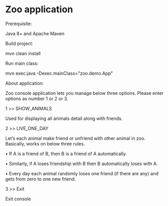 # Zoo application

Prerequisite:

Java 8+ and Apache Maven

Build project: 

mvn clean install

Run main class: 

mvn exec:java -Dexec.mainClass="zoo.demo.App"


About application:

Zoo console application lets you manage below three options. Please enter options as number 1 or 2 or 3. 

1 >> SHOW_ANIMALS

Used for displaying all animals detail along with friends.

2 >> LIVE_ONE_DAY

Let’s each animal make friend or unfriend with other animal in zoo. Basically, works on below three rules.

•	If A is a friend of B, then B is a friend of A automatically.

•	Similarly, if A loses friendship with B then B automatically loses with A.

•	Every day each animal randomly loses one friend (if there are any) and gets from zero to one new friend.

3 >> Exit

Exit console
